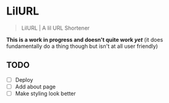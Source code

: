 # LilURL
> LilURL | A lil URL Shortener

**This is a work in progress and doesn't quite work *yet*** (it does fundamentally do a thing though but isn't at all user friendly)

## TODO
- [ ] Deploy
- [ ] Add about page
- [ ] Make styling look better